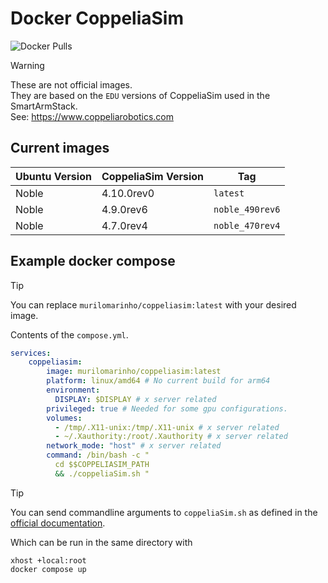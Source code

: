 # Docker CoppeliaSim

![Docker Pulls](https://img.shields.io/docker/pulls/murilomarinho/coppeliasim)

> [!WARNING]
> These are not official images.\
> They are based on the `EDU` versions of CoppeliaSim used in the SmartArmStack.\
> See: https://www.coppeliarobotics.com

## Current images

| Ubuntu Version | CoppeliaSim Version | Tag             |
|----------------|---------------------|-----------------|
| Noble          | 4.10.0rev0          | `latest`        |
| Noble          | 4.9.0rev6           | `noble_490rev6` |
| Noble          | 4.7.0rev4           | `noble_470rev4` |

## Example docker compose

> [!TIP]
> You can replace `murilomarinho/coppeliasim:latest` with your desired image.

Contents of the `compose.yml`.

```yaml
services:
    coppeliasim:
        image: murilomarinho/coppeliasim:latest
        platform: linux/amd64 # No current build for arm64
        environment:
          DISPLAY: $DISPLAY # x server related
        privileged: true # Needed for some gpu configurations.
        volumes:
          - /tmp/.X11-unix:/tmp/.X11-unix # x server related
          - ~/.Xauthority:/root/.Xauthority # x server related
        network_mode: "host" # x server related
        command: /bin/bash -c "
          cd $$COPPELIASIM_PATH
          && ./coppeliaSim.sh "
```

> [!TIP]
> You can send commandline arguments to `coppeliaSim.sh`
> as defined in the [official documentation](https://manual.coppeliarobotics.com/en/commandLine.htm).

Which can be run in the same directory with

```commandline
xhost +local:root
docker compose up
```



